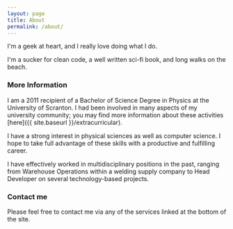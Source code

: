```yaml
---
layout: page
title: About
permalink: /about/
---
```


I'm a geek at heart, and I really love doing what I do.

I'm a sucker for clean code, a well written sci-fi book, and long walks on the beach.


### More Information

I am a 2011 recipient of a Bachelor of Science Degree in Physics at the University of Scranton.
I had been involved in many aspects of my university community; you may find more information about these activities [here]({{ site.baseurl }}/extracurricular).

I have a strong interest in physical sciences as well as computer science.
I hope to take full advantage of these skills with a productive and fulfilling career.

I have effectively worked in multidisciplinary positions in the past, ranging from Warehouse Operations within a welding supply company to Head Developer on several technology-based projects.


### Contact me

Please feel free to contact me via any of the services linked at the bottom of the site.
